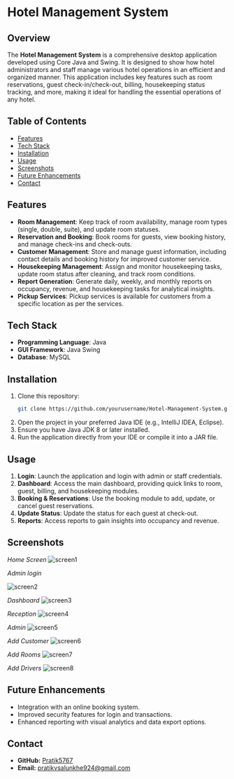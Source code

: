# Hotel Management System

## Overview
The **Hotel Management System** is a comprehensive desktop application developed using Core Java and Swing. It is designed to show how hotel administrators and staff manage various hotel operations in an efficient and organized manner. This application includes key features such as room reservations, guest check-in/check-out, billing, housekeeping status tracking, and more, making it ideal for handling the essential operations of any hotel.

## Table of Contents

- [Features](#features)
- [Tech Stack](#tech-stack)
- [Installation](#installation)
- [Usage](#usage)
- [Screenshots](#screenshots)
- [Future Enhancements](#future-enhancements)
- [Contact](#contact)


## Features
- **Room Management**: Keep track of room availability, manage room types (single, double, suite), and update room statuses.
- **Reservation and Booking**: Book rooms for guests, view booking history, and manage check-ins and check-outs.
- **Customer Management**: Store and manage guest information, including contact details and booking history for improved customer service.
- **Housekeeping Management**: Assign and monitor housekeeping tasks, update room status after cleaning, and track room conditions.
- **Report Generation**: Generate daily, weekly, and monthly reports on occupancy, revenue, and housekeeping tasks for analytical insights.
- **Pickup Services**: Pickup services is available for customers from a specific location as per the services. 

## Tech Stack
- **Programming Language**: Java
- **GUI Framework**: Java Swing
- **Database**: MySQL

## Installation
1. Clone this repository:
    ```bash
    git clone https://github.com/yourusername/Hotel-Management-System.git
    ```
2. Open the project in your preferred Java IDE (e.g., IntelliJ IDEA, Eclipse).
3. Ensure you have Java JDK 8 or later installed.
4. Run the application directly from your IDE or compile it into a JAR file.

## Usage
1. **Login**: Launch the application and login with admin or staff credentials.
2. **Dashboard**: Access the main dashboard, providing quick links to room, guest, billing, and housekeeping modules.
3. **Booking & Reservations**: Use the booking module to add, update, or cancel guest reservations.
4. **Update Status**: Update the status for each guest at check-out.
5. **Reports**: Access reports to gain insights into occupancy and revenue.

## Screenshots

*Home Screen*
![screen1](https://github.com/user-attachments/assets/25f55998-dd84-4d20-95e2-56ffe81bdb7a)


*Admin login*

![screen2](https://github.com/user-attachments/assets/e477e5b9-fe6f-4526-8c28-24dfcc78377c)


*Dashboard*
![screen3](https://github.com/user-attachments/assets/16731d5b-a2a8-41b9-a8a6-b7d919b05ff0)


*Reception*
![screen4](https://github.com/user-attachments/assets/85c4b7ff-1f5d-484e-9395-c50a9c29107b)


*Admin*
![screen5](https://github.com/user-attachments/assets/9b228827-3267-4ceb-8fcf-80d7454496f4)


*Add Customer*
![screen6](https://github.com/user-attachments/assets/185e925b-4102-46ef-9052-982e1c03e247)


*Add Rooms*
![screen7](https://github.com/user-attachments/assets/04f69dce-60c1-4d6b-be52-6b5478ba88f5)


*Add Drivers*
![screen8](https://github.com/user-attachments/assets/d2c6b915-470b-440e-8306-8c2c7b337e76)


## Future Enhancements
- Integration with an online booking system.
- Improved security features for login and transactions.
- Enhanced reporting with visual analytics and data export options.

## Contact
- **GitHub:** [Pratik5767](https://github.com/Pratik5767)
- **Email:** pratikvsalunkhe924@gmail.com
